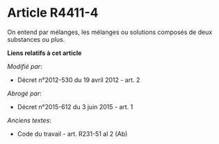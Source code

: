 # Article R4411-4

On entend par mélanges, les mélanges ou solutions composés de deux substances ou plus.

**Liens relatifs à cet article**

_Modifié par_:

  - Décret n°2012-530 du 19 avril 2012 - art. 2

_Abrogé par_:

  - Décret n°2015-612 du 3 juin 2015 - art. 1

_Anciens textes_:

  - Code du travail - art. R231-51 al 2 (Ab)
